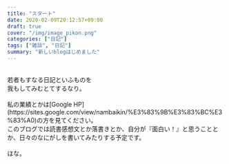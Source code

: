 ```yaml
---
title: "スタート"
date: 2020-02-09T20:12:57+09:00
draft: true
cover: "/img/image_pikon.png"
categories: ["日記"]
tags: ["雑談", "日記"]
summary: "新しいblogはじめました"
---
```


<br>
若者もすなる日記といふものを<br>
我もしてみむとてするなり。<br>
<br>
私の業績とかは[Google HP](https://sites.google.com/view/nambaikin/%E3%83%9B%E3%83%BC%E3%83%A0)の方を見てください。<br>
このブログでは読書感想文とか落書きとか、自分が『面白い！』と思うこととか、日々のなにがしを書いてみたりする予定です。<br>
<br>
ほな。